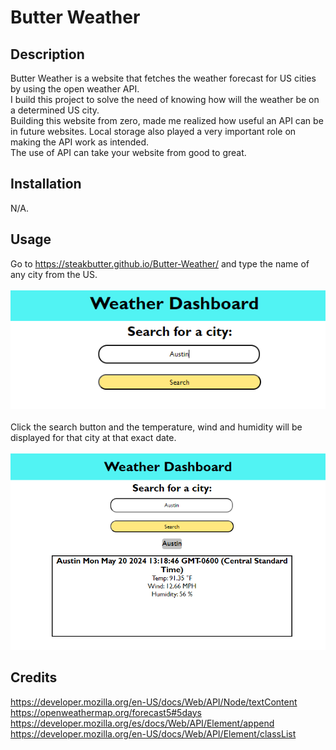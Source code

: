 # Butter Weather

## Description

Butter Weather is a website that fetches the weather forecast for US cities by using the open weather API. <br> I build this project to solve the need of knowing how will the weather be on a determined US city. <br> Building this website from zero, made me realized how useful an API can be in future websites. Local storage also played a very important role on making the API work as intended. <br> The use of API can take your website from good to great.


## Installation

N/A.
## Usage

Go to https://steakbutter.github.io/Butter-Weather/ and type the name of any city from the US. <br><br>
![alt text](<assets/images/enter city.png>) <br><br>
Click the search button and the temperature, wind and humidity will be displayed for that city at that exact date. <br><br>
![alt text](<assets/images/results city.png>)

## Credits

https://developer.mozilla.org/en-US/docs/Web/API/Node/textContent <br>
https://openweathermap.org/forecast5#5days <br>
https://developer.mozilla.org/es/docs/Web/API/Element/append <br>
https://developer.mozilla.org/en-US/docs/Web/API/Element/classList
